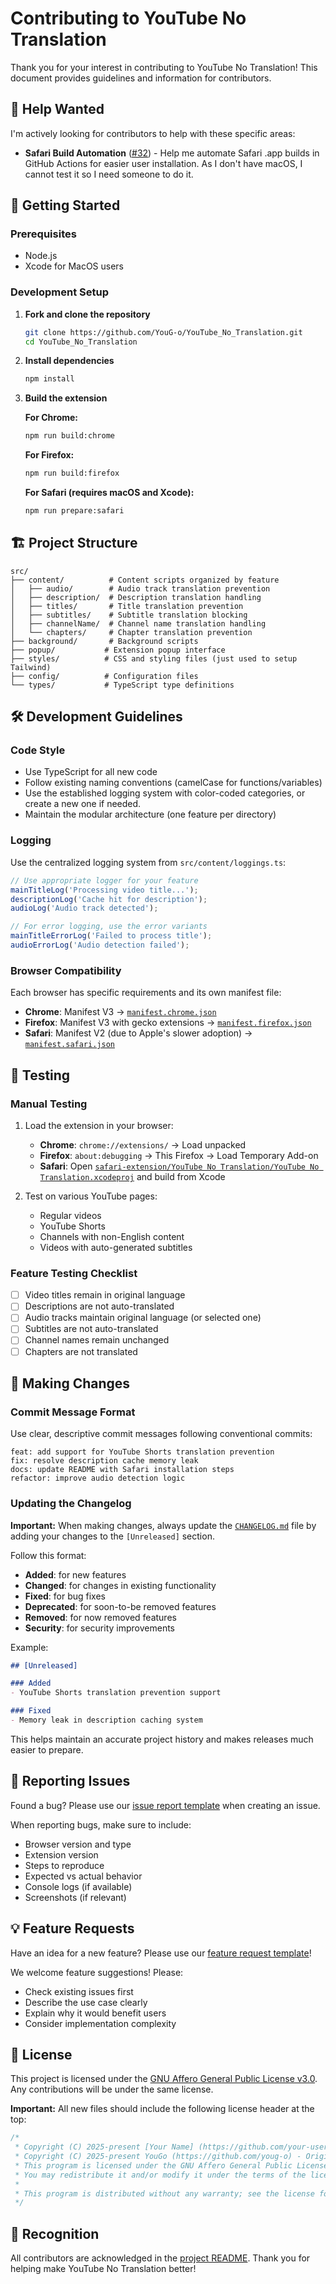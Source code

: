 # Contributing to YouTube No Translation

Thank you for your interest in contributing to YouTube No Translation! This document provides guidelines and information for contributors.

## 🎯 Help Wanted

I'm actively looking for contributors to help with these specific areas:

- **Safari Build Automation** ([#32](https://github.com/YouG-o/YouTube_No_Translation/issues/32)) - Help me automate Safari .app builds in GitHub Actions for easier user installation. As I don't have macOS, I cannot test it so I need someone to do it.

## 🚀 Getting Started

### Prerequisites

- Node.js
- Xcode for MacOS users

### Development Setup

1. **Fork and clone the repository**
   ```bash
   git clone https://github.com/YouG-o/YouTube_No_Translation.git
   cd YouTube_No_Translation
   ```

2. **Install dependencies**
   ```bash
   npm install
   ```

3. **Build the extension**

   **For Chrome:**
   ```bash
   npm run build:chrome
   ```
   
   **For Firefox:**
   ```bash
   npm run build:firefox
   ```
   
   **For Safari (requires macOS and Xcode):**
   ```bash
   npm run prepare:safari
   ```

## 🏗️ Project Structure

```
src/
├── content/          # Content scripts organized by feature
│   ├── audio/        # Audio track translation prevention
│   ├── description/  # Description translation handling
│   ├── titles/       # Title translation prevention
│   ├── subtitles/    # Subtitle translation blocking
│   ├── channelName/  # Channel name translation handling
│   └── chapters/     # Chapter translation prevention
├── background/       # Background scripts
├── popup/           # Extension popup interface
├── styles/          # CSS and styling files (just used to setup Tailwind)
├── config/          # Configuration files
└── types/           # TypeScript type definitions
```

## 🛠️ Development Guidelines

### Code Style

- Use TypeScript for all new code
- Follow existing naming conventions (camelCase for functions/variables)
- Use the established logging system with color-coded categories, or create a new one if needed.
- Maintain the modular architecture (one feature per directory)


### Logging

Use the centralized logging system from `src/content/loggings.ts`:

```typescript
// Use appropriate logger for your feature
mainTitleLog('Processing video title...');
descriptionLog('Cache hit for description');
audioLog('Audio track detected');

// For error logging, use the error variants
mainTitleErrorLog('Failed to process title');
audioErrorLog('Audio detection failed');
```


### Browser Compatibility

Each browser has specific requirements and its own manifest file:

- **Chrome**: Manifest V3 → [`manifest.chrome.json`](manifest.chrome.json)
- **Firefox**: Manifest V3 with gecko extensions → [`manifest.firefox.json`](manifest.firefox.json)
- **Safari**: Manifest V2 (due to Apple's slower adoption) → [`manifest.safari.json`](manifest.safari.json)

## 🧪 Testing

### Manual Testing

1. Load the extension in your browser:
   - **Chrome**: `chrome://extensions/` → Load unpacked
   - **Firefox**: `about:debugging` → This Firefox → Load Temporary Add-on
   - **Safari**: Open [`safari-extension/YouTube No Translation/YouTube No Translation.xcodeproj`](safari-extension/YouTube%20No%20Translation/YouTube%20No%20Translation.xcodeproj) and build from Xcode

2. Test on various YouTube pages:
   - Regular videos
   - YouTube Shorts
   - Channels with non-English content
   - Videos with auto-generated subtitles

### Feature Testing Checklist

- [ ] Video titles remain in original language
- [ ] Descriptions are not auto-translated
- [ ] Audio tracks maintain original language (or selected one)
- [ ] Subtitles are not auto-translated
- [ ] Channel names remain unchanged
- [ ] Chapters are not translated

## 📝 Making Changes

### Commit Message Format

Use clear, descriptive commit messages following conventional commits:

```
feat: add support for YouTube Shorts translation prevention
fix: resolve description cache memory leak
docs: update README with Safari installation steps
refactor: improve audio detection logic
```

### Updating the Changelog

**Important:** When making changes, always update the [`CHANGELOG.md`](CHANGELOG.md) file by adding your changes to the `[Unreleased]` section.

Follow this format:
- **Added**: for new features
- **Changed**: for changes in existing functionality  
- **Fixed**: for bug fixes
- **Deprecated**: for soon-to-be removed features
- **Removed**: for now removed features
- **Security**: for security improvements

Example:
```markdown
## [Unreleased]

### Added
- YouTube Shorts translation prevention support

### Fixed
- Memory leak in description caching system
```

This helps maintain an accurate project history and makes releases much easier to prepare.

## 🐛 Reporting Issues

Found a bug? Please use our [issue report template](.github/ISSUE_TEMPLATE/bug_report.md) when creating an issue.

When reporting bugs, make sure to include:

- Browser version and type
- Extension version
- Steps to reproduce
- Expected vs actual behavior
- Console logs (if available)
- Screenshots (if relevant)

## 💡 Feature Requests

Have an idea for a new feature? Please use our [feature request template](.github/ISSUE_TEMPLATE/feature_request.md)!

We welcome feature suggestions! Please:

- Check existing issues first
- Describe the use case clearly
- Explain why it would benefit users
- Consider implementation complexity

## 📄 License

This project is licensed under the [GNU Affero General Public License v3.0](LICENSE). Any contributions will be under the same license. 

**Important:** All new files should include the following license header at the top:

```typescript
/*
 * Copyright (C) 2025-present [Your Name] (https://github.com/your-username) - [Contribution description]
 * Copyright (C) 2025-present YouGo (https://github.com/youg-o) - Original project
 * This program is licensed under the GNU Affero General Public License v3.0.
 * You may redistribute it and/or modify it under the terms of the license.
 * 
 * This program is distributed without any warranty; see the license for details.
 */
```

## 🙏 Recognition

All contributors are acknowledged in the [project README](README.md#contributors). Thank you for helping make YouTube No Translation better!